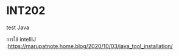 # INT202
test Java

การใช้ intelliJ :https://marupatnote.home.blog/2020/10/03/java_tool_installation/
